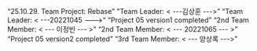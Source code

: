 “25.10.29. Team Project: Rebase”
"Team Leader: < ---김상훈 --->”
“Team Leader: < ---20221045 --->"
 “Project 05 version1 completed”
 “2nd Team Member: < --- 이정빈 --- >”
 “2nd Team Member: < --- 20221065 --- >”
 “Project 05 version2 completed” 
“3rd Team Member: < --- 양상록 --->”